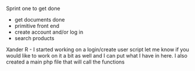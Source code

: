 Sprint one to get done
  - get documents done
  - primitive front end
  - create account and/or log in
  - search products

Xander R - I started working on a login/create user script let me know if you would like to work on it a bit as well and I can put what I have in here. I also created a main php file that will call the functions
